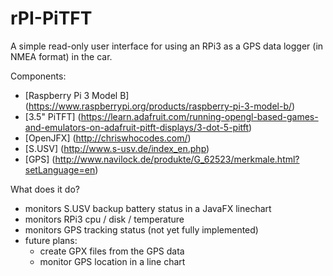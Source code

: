 # rPI-PiTFT

A simple read-only user interface for using an RPi3 as a GPS data logger (in NMEA format) in the car.

Components:
- [Raspberry Pi 3 Model B] (https://www.raspberrypi.org/products/raspberry-pi-3-model-b/)
- [3.5" PiTFT] (https://learn.adafruit.com/running-opengl-based-games-and-emulators-on-adafruit-pitft-displays/3-dot-5-pitft)
- [OpenJFX] (http://chriswhocodes.com/)
- [S.USV] (http://www.s-usv.de/index_en.php)
- [GPS] (http://www.navilock.de/produkte/G_62523/merkmale.html?setLanguage=en)

What does it do?
- monitors S.USV backup battery status in a JavaFX linechart
- monitors RPi3 cpu / disk / temperature
- monitors GPS tracking status (not yet fully implemented)
- future plans:
  - create GPX files from the GPS data
  - monitor GPS location in a line chart
 


